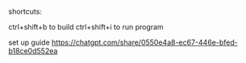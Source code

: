 shortcuts:

ctrl+shift+b to build
ctrl+shift+i to run program

set up guide
https://chatgpt.com/share/0550e4a8-ec67-446e-bfed-b18ce0d552ea